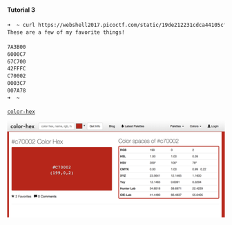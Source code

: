 #### Tutorial 3

```sh
➜  ~ curl https://webshell2017.picoctf.com/static/19de212231cdca44105cf871aabc9746/codes.txt
These are a few of my favorite things!

7A3B00
6000C7
67C700
42FFFC
C70002
0003C7
007A78
➜  ~
```

[`color-hex`](http://www.color-hex.com/color/c70002)

![](images/3/1.png)
